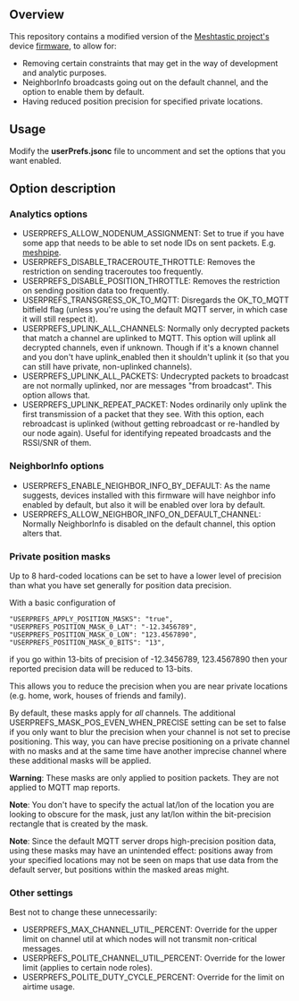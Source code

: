 ## Overview

This repository contains a modified version of the [Meshtastic project's](https://meshtastic.org/) device [firmware](https://github.com/meshtastic/firmware), to allow for:

- Removing certain constraints that may get in the way of development and analytic purposes.
- NeighborInfo broadcasts going out on the default channel, and the option to enable them by default.
- Having reduced position precision for specified private locations.

## Usage

Modify the **userPrefs.jsonc** file to uncomment and set the options that you want enabled.

## Option description

### Analytics options

- USERPREFS_ALLOW_NODENUM_ASSIGNMENT: Set to true if you have some app that needs to be able to set node IDs on sent packets. E.g. [meshpipe](https://github.com/armooo/meshpipe).
- USERPREFS_DISABLE_TRACEROUTE_THROTTLE: Removes the restriction on sending traceroutes too frequently.
- USERPREFS_DISABLE_POSITION_THROTTLE: Removes the restriction on sending position data too frequently.
- USERPREFS_TRANSGRESS_OK_TO_MQTT: Disregards the OK_TO_MQTT bitfield flag (unless you're using the default MQTT server, in which case it will still respect it).
- USERPREFS_UPLINK_ALL_CHANNELS: Normally only decrypted packets that match a channel are uplinked to MQTT. This option will uplink all decrypted channels, even if unknown. Though if it's a known channel and you don't have uplink_enabled then it shouldn't uplink it (so that you can still have private, non-uplinked channels).
- USERPREFS_UPLINK_ALL_PACKETS: Undecrypted packets to broadcast are not normally uplinked, nor are messages "from broadcast". This option allows that.
- USERPREFS_UPLINK_REPEAT_PACKET: Nodes ordinarily only uplink the first transmission of a packet that they see. With this option, each rebroadcast is uplinked (without getting rebroadcast or re-handled by our node again). Useful for identifying repeated broadcasts and the RSSI/SNR of them.

### NeighborInfo options

- USERPREFS_ENABLE_NEIGHBOR_INFO_BY_DEFAULT: As the name suggests, devices installed with this firmware will have neighbor info enabled by default, but also it will be enabled over lora by default.
- USERPREFS_ALLOW_NEIGHBOR_INFO_ON_DEFAULT_CHANNEL: Normally NeighborInfo is disabled on the default channel, this option alters that.

### Private position masks

Up to 8 hard-coded locations can be set to have a lower level of precision than what you have set generally for position data precision.

With a basic configuration of

```
"USERPREFS_APPLY_POSITION_MASKS": "true",
"USERPREFS_POSITION_MASK_0_LAT": "-12.3456789",
"USERPREFS_POSITION_MASK_0_LON": "123.4567890",
"USERPREFS_POSITION_MASK_0_BITS": "13",
```

if you go within 13-bits of precision of -12.3456789, 123.4567890 then your reported precision data will be reduced to 13-bits.

This allows you to reduce the precision when you are near private locations (e.g. home, work, houses of friends and family).

By default, these masks apply for _all_ channels. The additional USERPREFS_MASK_POS_EVEN_WHEN_PRECISE setting can be set to false if you only want to blur the precision when your channel is not set to precise positioning. This way, you can have precise positioning on a private channel with no masks and at the same time have another imprecise channel where these additional masks will be applied.

**Warning**: These masks are only applied to position packets. They are not applied to MQTT map reports.

**Note**: You don't have to specify the actual lat/lon of the location you are looking to obscure for the mask, just any lat/lon within the bit-precision rectangle that is created by the mask.

**Note**: Since the default MQTT server drops high-precision position data, using these masks may have an unintended effect: positions away from your specified locations may not be seen on maps that use data from the default server, but positions within the masked areas might.

### Other settings

Best not to change these unnecessarily:

- USERPREFS_MAX_CHANNEL_UTIL_PERCENT: Override for the upper limit on channel util at which nodes will not transmit non-critical messages.
- USERPREFS_POLITE_CHANNEL_UTIL_PERCENT: Override for the lower limit (applies to certain node roles).
- USERPREFS_POLITE_DUTY_CYCLE_PERCENT: Override for the limit on airtime usage.
